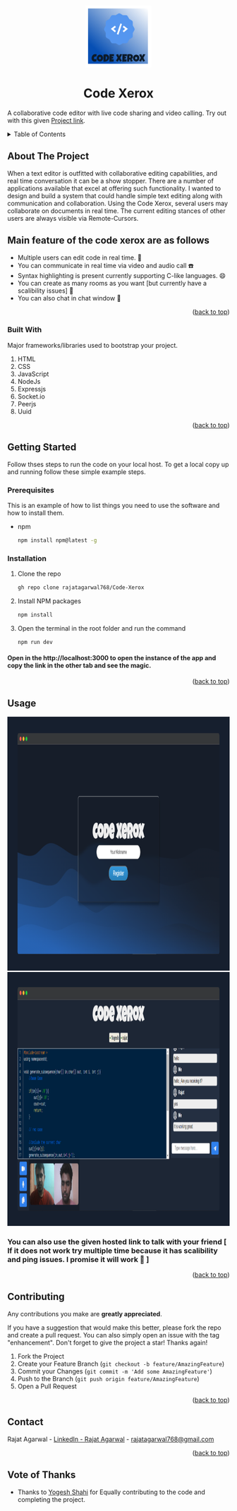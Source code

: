 
<div id="top"></div>

<!-- PROJECT LOGO -->
<br />
<div align="center">
  <a href="https://github.com/rajatagarwal768/Code-Xerox/">
    <img src="public/img/logo.png" alt="Logo" width="150" height="140">
  </a>

  <h1 align="center">Code Xerox</h1>

  <p align="left">
   A collaborative code editor with live code sharing and video calling. Try out with this given <a href="https://code-xerox-2bxr.onrender.com">Project link</a>.
  </p>
</div>



<!-- TABLE OF CONTENTS -->
<details>
  <summary>Table of Contents</summary>
  <ol>
    <li>
      <a href="#about-the-project">About The Project</a>
      <ul>
        <li><a href="#Main-feature-of-the-code-xerox-are-as-follows">Features of this project</a></li>
        <li><a href="#built-with">Built With</a></li>
      </ul>
    </li>
    <li>
      <a href="#getting-started">Getting Started</a>
      <ul>
        <li><a href="#prerequisites">Prerequisites</a></li>
        <li><a href="#installation">Installation</a></li>
      </ul>
    </li>
    <li><a href="#usage">Usage</a></li>
    <li><a href="#contributing">Contributing</a></li>
    <li><a href="#contact">Contact</a></li>
    <li><a href="#Vote-of-Thanks">Vote of thanks</a></li>
  </ol>
</details>



<!-- ABOUT THE PROJECT -->
## About The Project

When a text editor is outfitted with collaborative editing capabilities, and real time conversation it can be a show stopper. There are a number of applications available that excel at offering such functionality.
I wanted to design and build a system that could handle simple text editing along with communication and collaboration. Using the Code Xerox, several users may collaborate on documents in real time. The current editing stances of other users are always visible via Remote-Cursors.


## Main feature of the code xerox are as follows
* Multiple users can edit code in real time. :revolving_hearts:
* You can communicate in real time via video and audio call :phone:
* Syntax highlighting is present currently supporting C-like languages. :smile:
* You can create as many rooms as you want [but currently have a scalibility issues] :hugs:
* You can also chat in chat window :speech_balloon:

<p align="right">(<a href="#top">back to top</a>)</p>



### Built With

Major frameworks/libraries used to bootstrap your project.

1) HTML
2) CSS 
3) JavaScript
4) NodeJs
5) Expressjs
6) Socket.io
7) Peerjs
8) Uuid

<p align="right">(<a href="#top">back to top</a>)</p>



<!-- GETTING STARTED -->
## Getting Started

Follow thses steps to run the code on your local host.
To get a local copy up and running follow these simple example steps.

### Prerequisites

This is an example of how to list things you need to use the software and how to install them.
* npm
  ```sh
  npm install npm@latest -g
  ```

### Installation

1. Clone the repo
   ```sh
   gh repo clone rajatagarwal768/Code-Xerox
   ```
2. Install NPM packages
   ```sh
   npm install
   ```
4. Open the terminal in the root folder and run the command 
   ```sh
   npm run dev
   ```

#### Open in the http://localhost:3000 to open the instance of the app and copy the link in the other tab and see the magic. 
<p align="right">(<a href="#top">back to top</a>)</p>



<!-- USAGE EXAMPLES -->
## Usage


<img src="public/img/Main.png" alt="Logo" width="1000" height="576">

<img src="public/img/home.png" alt="Logo" width="1000" height="576">

### You can also use the given hosted link to talk with your friend [ If it does not work try multiple time because it has scalibility and ping issues. I promise it will work :crossed_fingers: ]

<p align="right">(<a href="#top">back to top</a>)</p>




<!-- CONTRIBUTING -->
## Contributing
 Any contributions you make are **greatly appreciated**.

If you have a suggestion that would make this better, please fork the repo and create a pull request. You can also simply open an issue with the tag "enhancement".
Don't forget to give the project a star! Thanks again!

1. Fork the Project
2. Create your Feature Branch (`git checkout -b feature/AmazingFeature`)
3. Commit your Changes (`git commit -m 'Add some AmazingFeature'`)
4. Push to the Branch (`git push origin feature/AmazingFeature`)
5. Open a Pull Request

<p align="right">(<a href="#top">back to top</a>)</p>



<!-- CONTACT -->
## Contact

Rajat Agarwal - [LinkedIn - Rajat Agarwal](https://www.linkedin.com/in/rajat768/) - rajatagarwal768@gmail.com



<p align="right">(<a href="#top">back to top</a>)</p>


## Vote of Thanks
- Thanks to [Yogesh Shahi](https://www.linkedin.com/in/yogesh-shahi/) for Equally contributing to the code and completing the project.
